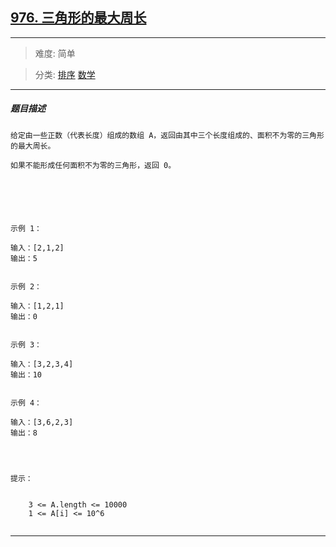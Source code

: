 ## [976. 三角形的最大周长](https://leetcode-cn.com/problems/largest-perimeter-triangle/)

---

> 难度: 简单

> 分类:  [排序](https://leetcode-cn.com/tag/sort/)  [数学](https://leetcode-cn.com/tag/math/) 

---

##### 题目描述

```
给定由一些正数（代表长度）组成的数组 A，返回由其中三个长度组成的、面积不为零的三角形的最大周长。

如果不能形成任何面积不为零的三角形，返回 0。

 




示例 1：

输入：[2,1,2]
输出：5


示例 2：

输入：[1,2,1]
输出：0


示例 3：

输入：[3,2,3,4]
输出：10


示例 4：

输入：[3,6,2,3]
输出：8


 

提示：


	3 <= A.length <= 10000
	1 <= A[i] <= 10^6


```

---
